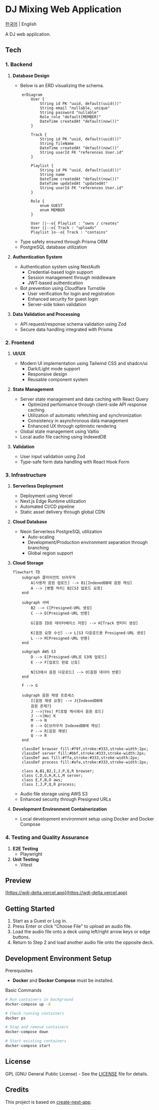 # DJ Mixing Web Application

[한국어](README.md) | English

A DJ web application.

## Tech

### 1. Backend

1. **Database Design**

    - Below is an ERD visualizing the schema.

    ```mermaid
        erDiagram
            User {
                String id PK "uuid, default(uuid())"
                String email "nullable, unique"
                String password "nullable"
                Role role "default(MEMBER)"
                DateTime createdAt "default(now())"
            }

            Track {
                String id PK "uuid, default(uuid())"
                String fileName
                DateTime createdAt "default(now())"
                String userId FK "references User.id"
            }

            Playlist {
                String id PK "uuid, default(uuid())"
                String name
                DateTime createdAt "default(now())"
                DateTime updatedAt "updatedAt"
                String userId FK "references User.id"
            }

            Role {
                enum GUEST
                enum MEMBER
            }

            User ||--o{ Playlist : "owns / creates"
            User ||--o{ Track : "uploads"
            Playlist }o--o{ Track : "contains"
    ```

    - Type safety ensured through Prisma ORM
    - PostgreSQL database utilization

2. **Authentication System**

    - Authentication system using NextAuth
        - Credential-based login support
        - Session management through middleware
        - JWT-based authentication
    - Bot prevention using Cloudflare Turnstile
        - User verification for login and registration
        - Enhanced security for guest login
        - Server-side token validation

3. **Data Validation and Processing**
    - API request/response schema validation using Zod
    - Secure data handling integrated with Prisma

### 2. Frontend

1. **UI/UX**

    - Modern UI implementation using Tailwind CSS and shadcn/ui
        - Dark/Light mode support
        - Responsive design
        - Reusable component system

2. **State Management**

    - Server state management and data caching with React Query
        - Optimized performance through client-side API response caching
        - Utilization of automatic refetching and synchronization
        - Consistency in asynchronous data management
        - Enhanced UX through optimistic rendering
    - Global state management using Valtio
    - Local audio file caching using IndexedDB

3. **Validation**
    - User input validation using Zod
    - Type-safe form data handling with React Hook Form

### 3. Infrastructure

1. **Serverless Deployment**

    - Deployment using Vercel
    - Next.js Edge Runtime utilization
    - Automated CI/CD pipeline
    - Static asset delivery through global CDN

2. **Cloud Database**

    - Neon Serverless PostgreSQL utilization
        - Auto-scaling
        - Development/Production environment separation through branching
        - Global region support

3. **Cloud Storage**

    ```mermaid
    flowchart TD
        subgraph 클라이언트 브라우저
            A[사용자 음원 업로드] --> B1[IndexedDB에 음원 캐싱]
            A --> |병렬 처리| B2[S3 업로드 요청]
        end

        subgraph 서버
            B2 --> C[Presigned-URL 생성]
            C --> D[Presigned-URL 반환]

            G[음원 ID로 데이터베이스 저장] --> H[Track 엔티티 생성]

            K[음원 요청 수신] --> L[S3 다운로드용 Presigned-URL 생성]
            L --> M[Presigned-URL 반환]
        end

        subgraph AWS S3
            D --> E[Presigned-URL로 S3에 업로드]
            E --> F[업로드 완료 신호]

            N[S3에서 음원 다운로드] --> O[음원 데이터 반환]
        end

        F --> G

        subgraph 음원 재생 프로세스
            I[음원 재생 요청] --> J{IndexedDB에
            음원 존재?}
            J -->|Yes| P[로컬 캐시에서 음원 로드]
            J -->|No| K
            M --> N
            O --> Q[브라우저 IndexedDB에 캐싱]
            P --> R[음원 재생]
            Q --> R
        end

        classDef browser fill:#f9f,stroke:#333,stroke-width:2px;
        classDef server fill:#bbf,stroke:#333,stroke-width:2px;
        classDef aws fill:#ffa,stroke:#333,stroke-width:2px;
        classDef process fill:#afa,stroke:#333,stroke-width:2px;

        class A,B1,B2,I,J,P,Q,R browser;
        class C,D,G,H,K,L,M server;
        class E,F,N,O aws;
        class I,J,P,Q,R process;
    ```

    - Audio file storage using AWS S3
    - Enhanced security through Presigned URLs

4. **Development Environment Containerization**
    - Local development environment setup using Docker and Docker Compose

### 4. Testing and Quality Assurance

1. **E2E Testing**
    - Playwright
2. **Unit Testing**
    - Vitest

## Preview

[https://wdj-delta.vercel.app](https://wdj-delta.vercel.app)

## Getting Started

1. Start as a Guest or Log in.
2. Press Enter or click "Choose File" to upload an audio file.
3. Load the audio file onto a deck using left/right arrow keys or edge buttons.
4. Return to Step 2 and load another audio file onto the opposite deck.

## Development Environment Setup

Prerequisites

- **Docker** and **Docker Compose** must be installed.

Basic Commands

```sh
# Run containers in background
docker-compose up -d

# Check running containers
docker ps

# Stop and remove containers
docker-compose down

# Start existing containers
docker-compose start
```

## License

GPL (GNU General Public License) - See the [LICENSE](LICENSE) file for details.

## Credits

This project is based on [create-next-app](https://github.com/vercel/next.js/tree/canary/packages/create-next-app).
